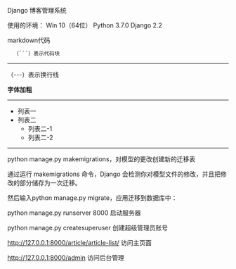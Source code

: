 Django
博客管理系统

使用的环境： 
Win 10（64位）
Python 3.7.0
Django 2.2

markdown代码

```python
  （```）表示代码块
```

---
（---）表示换行线

**字体加粗**


---
+ 列表一
+ 列表二
    + 列表二-1
    + 列表二-2
---
python manage.py makemigrations，对模型的更改创建新的迁移表

通过运行 makemigrations 命令，Django 会检测你对模型文件的修改，并且把修改的部分储存为一次迁移。

然后输入python manage.py migrate，应用迁移到数据库中：

python manage.py runserver 8000 启动服务器

python manage.py createsuperuser 创建超级管理员账号

http://127.0.0.1:8000/article/article-list/ 访问主页面

http://127.0.0.1:8000/admin 访问后台管理
